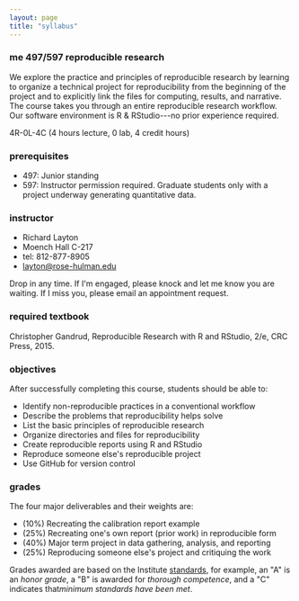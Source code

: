```yaml
---
layout: page
title: "syllabus"
---
```


### me 497/597 reproducible research 

We explore the practice and principles of reproducible research by learning to organize a technical project for reproducibility from the beginning of the project and to explicitly link the files for computing, results, and narrative. The course takes you through an entire reproducible research workflow. Our software environment is R & RStudio---no prior experience required.   

4R-0L-4C (4 hours lecture, 0 lab, 4 credit hours)


### prerequisites

- 497: Junior standing  
- 597: Instructor permission required. Graduate students only with a project underway generating quantitative data. 



### instructor

- Richard Layton 
- Moench Hall C-217
- tel: 812-877-8905  
- layton@rose-hulman.edu 

Drop in any time. If I'm engaged, please knock and let me know you are waiting. If I miss you, please email an appointment request.


### required textbook

Christopher Gandrud, Reproducible Research with R and RStudio, 2/e, CRC Press, 2015. 

### objectives

After successfully completing this course, students should be able to:

- Identify non-reproducible practices in a conventional workflow 
- Describe the problems that reproducibility helps solve 
- List the basic principles of reproducible research 
- Organize directories and files for reproducibility 
- Create reproducible reports using R and RStudio 
- Reproduce someone else's reproducible project 
- Use GitHub for version control 
 
### grades

The four major deliverables and their weights are: 

- (10%) Recreating the calibration report example 
- (25%) Recreating one's own report (prior work) in reproducible form 
- (40%) Major term project in data gathering, analysis, and reporting 
- (25%) Reproducing someone else's project and critiquing the work 

Grades awarded are based on the Institute [standards](www.rose-hulman.edu/offices-services/registrar/rules-procedures/grades.aspx), for example, an "A" is an *honor grade*, a "B" is awarded for *thorough competence*, and a "C" indicates that*minimum standards have been met*.












